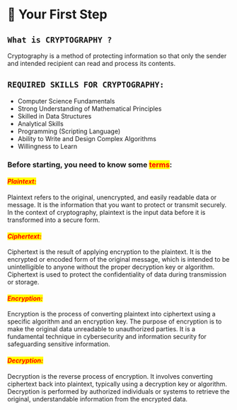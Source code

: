 # 🚶 Your First Step

## **`What is CRYPTOGRAPHY ?`**

Cryptography is a method of protecting information so that only the sender and intended recipient can read and process its contents.

## **`REQUIRED SKILLS FOR CRYPTOGRAPHY:`**

* Computer Science Fundamentals
* Strong Understanding of Mathematical Principles
* Skilled in Data Structures
* Analytical Skills
* Programming (Scripting Language)
* Ability to Write and Design Complex Algorithms
* Willingness to Learn

### Before starting, you need to know some <mark style="color:red;">terms</mark>:

#### _<mark style="color:red;">Plaintext:</mark>_&#x20;

Plaintext refers to the original, unencrypted, and easily readable data or message. It is the information that you want to protect or transmit securely. In the context of cryptography, plaintext is the input data before it is transformed into a secure form.

#### _<mark style="color:red;">Ciphertext:</mark>_

Ciphertext is the result of applying encryption to the plaintext. It is the encrypted or encoded form of the original message, which is intended to be unintelligible to anyone without the proper decryption key or algorithm. Ciphertext is used to protect the confidentiality of data during transmission or storage.

#### _<mark style="color:red;">Encryption:</mark>_

Encryption is the process of converting plaintext into ciphertext using a specific algorithm and an encryption key. The purpose of encryption is to make the original data unreadable to unauthorized parties. It is a fundamental technique in cybersecurity and information security for safeguarding sensitive information.

#### _<mark style="color:red;">Decryption:</mark>_

Decryption is the reverse process of encryption. It involves converting ciphertext back into plaintext, typically using a decryption key or algorithm. Decryption is performed by authorized individuals or systems to retrieve the original, understandable information from the encrypted data.
